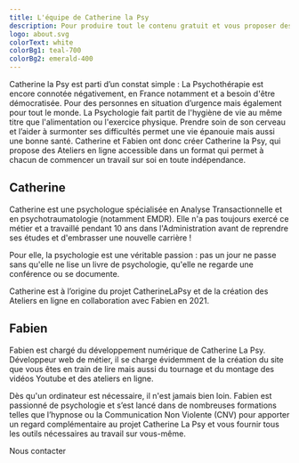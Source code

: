 ```yaml
---
title: L'équipe de Catherine la Psy
description: Pour produire tout le contenu gratuit et vous proposer des Ateliers de Psychologie de qualité en ligne, l’équipe de Catherine la Psy travaille sans relâche par spécialisation.
logo: about.svg
colorText: white
colorBg1: teal-700
colorBg2: emerald-400
---
```


<div class="mb-14 ">
Catherine la Psy est parti d’un constat simple : La Psychothérapie est encore connotée négativement, en France notamment et a besoin d'être démocratisée. Pour des personnes en situation d’urgence mais également pour tout le monde.
La Psychologie fait partit de l'hygiène de vie au même titre que l'alimentation ou l'exercice physique. Prendre soin de son cerveau et l’aider à surmonter ses difficultés permet une vie épanouie mais aussi une bonne santé.  
Catherine et Fabien ont donc créer Catherine la Psy, qui propose des Ateliers en ligne accessible dans un format qui permet à chacun de commencer un travail sur soi en toute indépendance.
</div>


<person image="cate_portrait.jpg">

## Catherine

Catherine est une psychologue spécialisée en Analyse Transactionnelle et en psychotraumatologie (notamment EMDR).
Elle n'a pas toujours exercé ce métier et a travaillé pendant 10 ans dans l'Administration avant de reprendre ses études et d'embrasser une nouvelle carrière !

Pour elle, la psychologie est une véritable passion : pas un jour ne passe sans qu'elle ne lise un livre de psychologie, qu'elle ne regarde une conférence ou se documente.

Catherine est à l’origine du projet CatherineLaPsy et de la création des Ateliers en ligne en collaboration avec Fabien en 2021.

</person>

<person image="fab_portrait.jpg" side="right">

## Fabien

Fabien est chargé du développement numérique de Catherine La Psy.  
Développeur web de métier, il se charge évidemment de la création du site que vous êtes en train de lire mais aussi du tournage et du montage des vidéos Youtube et des ateliers en ligne.

Dès qu'un ordinateur est nécessaire, il n'est jamais bien loin. Fabien est passionné de psychologie et s’est lancé dans de nombreuses formations telles que l’hypnose ou la Communication Non Violente (CNV) pour apporter un regard complémentaire au projet Catherine La Psy et vous fournir tous les outils nécessaires au travail sur vous-même.

</person>

<div class="text-center">
  <nuxt-link  to="/contact">
    <Btn class="mt-5 mb-4">Nous contacter</Btn>
  </nuxt-link>
</div>
